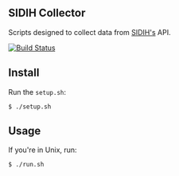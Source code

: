 ## SIDIH Collector
Scripts designed to collect data from [SIDIH's](http://sidih.salahumanitaria.co/) API.

[![Build Status](https://travis-ci.org/luiscape/hdxscraper-sidih-api.svg?branch=master)](https://travis-ci.org/luiscape/hdxscraper-sidih-api)

## Install
Run the `setup.sh`:

```shell
$ ./setup.sh
```

## Usage
If you're in Unix, run:
```shell
$ ./run.sh
```